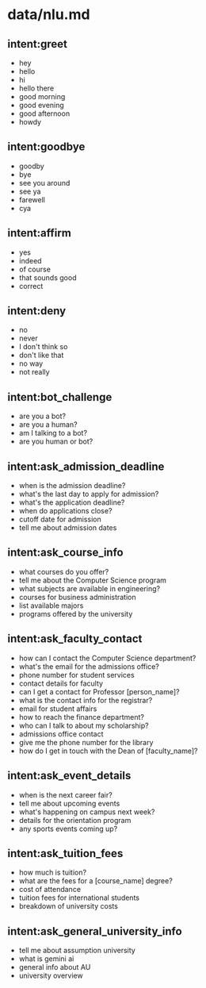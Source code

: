 # data/nlu.md

## intent:greet
- hey
- hello
- hi
- hello there
- good morning
- good evening
- good afternoon
- howdy

## intent:goodbye
- goodby
- bye
- see you around
- see ya
- farewell
- cya

## intent:affirm
- yes
- indeed
- of course
- that sounds good
- correct

## intent:deny
- no
- never
- I don't think so
- don't like that
- no way
- not really

## intent:bot_challenge
- are you a bot?
- are you a human?
- am I talking to a bot?
- are you human or bot?

## intent:ask_admission_deadline
- when is the admission deadline?
- what's the last day to apply for admission?
- what's the application deadline?
- when do applications close?
- cutoff date for admission
- tell me about admission dates

## intent:ask_course_info
- what courses do you offer?
- tell me about the Computer Science program
- what subjects are available in engineering?
- courses for business administration
- list available majors
- programs offered by the university

## intent:ask_faculty_contact
- how can I contact the Computer Science department?
- what's the email for the admissions office?
- phone number for student services
- contact details for faculty
- can I get a contact for Professor [person_name]?
- what is the contact info for the registrar?
- email for student affairs
- how to reach the finance department?
- who can I talk to about my scholarship?
- admissions office contact
- give me the phone number for the library
- how do I get in touch with the Dean of [faculty_name]?

## intent:ask_event_details
- when is the next career fair?
- tell me about upcoming events
- what's happening on campus next week?
- details for the orientation program
- any sports events coming up?

## intent:ask_tuition_fees
- how much is tuition?
- what are the fees for a [course_name] degree?
- cost of attendance
- tuition fees for international students
- breakdown of university costs

## intent:ask_general_university_info
- tell me about assumption university
- what is gemini ai
- general info about AU
- university overview